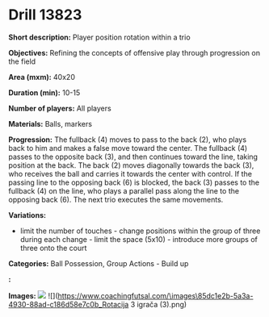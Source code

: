 # Drill 13823

**Short description:**
Player position rotation within a trio

**Objectives:**
Refining the concepts of offensive play through progression on the field

**Area (mxm):**
40x20

**Duration (min):**
10-15

**Number of players:**
All players

**Materials:**
Balls, markers

**Progression:**
The fullback (4) moves to pass to the back (2), who plays back to him and makes a false move toward the center. The fullback (4) passes to the opposite back (3), and then continues toward the line, taking position at the back. The back (2) moves diagonally towards the back (3), who receives the ball and carries it towards the center with control. If the passing line to the opposing back (6) is blocked, the back (3) passes to the fullback (4) on the line, who plays a parallel pass along the line to the opposing back (6). The next trio executes the same movements.

**Variations:**
- limit the number of touches - change positions within the group of three during each change - limit the space (5x10) - introduce more groups of three onto the court

**Categories:**
Ball Possession, Group Actions - Build up

**:**


**Images:**
![](https://www.coachingfutsal.com/TacticsBoard/Thumbnail\a78128fe-7515-4db3-91dc-948fa8bc9fad.png)
![](https://www.coachingfutsal.com/\images\85dc1e2b-5a3a-4930-88ad-c186d58e7c0b_Rotacija 3 igrača (3).png)

